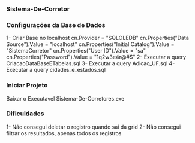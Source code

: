 ### Sistema-De-Corretor

### Configurações da Base de Dados

1- Criar Base no localhost
    cn.Provider = "SQLOLEDB"
    cn.Properties("Data Source").Value = "localhost"
    cn.Properties("Initial Catalog").Value = "SistemaCorretor"
    cn.Properties("User ID").Value = "sa"
    cn.Properties("Password").Value = "1q2w3e4r@#$"
2- Executar a query CriacaoDataBaseETabelas.sql
3- Executar a query Adicao_UF.sql
4- Executar a query cidades_e_estados.sql

### Iniciar Projeto

Baixar o Executavel Sistema-De-Corretores.exe

### Dificuldades

1- Não consegui deletar o registro quando sai da grid
2- Não consegui filtrar os resultados, apenas todos os registros
